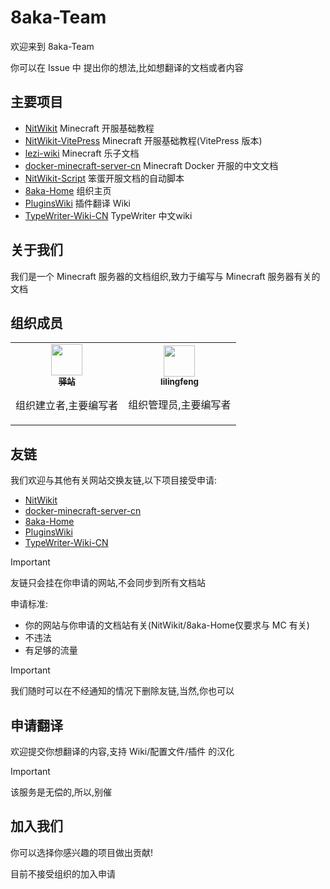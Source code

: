 # 8aka-Team

欢迎来到 8aka-Team

你可以在 Issue 中 提出你的想法,比如想翻译的文档或者内容

## 主要项目

* [NitWikit](https://github.com/8aka-Team/NitWikit) Minecraft 开服基础教程
* [NitWikit-VitePress](https://github.com/8aka-Team/NitWikit-VitePress) Minecraft 开服基础教程(VitePress 版本)
* [lezi-wiki](https://github.com/8aka-Team/lezi-wiki) Minecraft 乐子文档
* [docker-minecraft-server-cn](https://github.com/8aka-Team/docker-minecraft-server-cn) Minecraft Docker 开服的中文文档
* [NitWikit-Script](https://github.com/8aka-Team/NitWiki-Script) 笨蛋开服文档的自动脚本
* [8aka-Home](https://github.com/8aka-Team/8aka-Home) 组织主页
* [PluginsWiki](https://github.com/8aka-Team/PluginsWiki) 插件翻译 Wiki
* [TypeWriter-Wiki-CN](https://github.com/8aka-Team/TypeWriter-Wiki-CN) TypeWriter 中文wiki

## 关于我们

我们是一个 Minecraft 服务器的文档组织,致力于编写与 Minecraft 服务器有关的文档

## 组织成员

<table>
  <tr>
    <!-- Yi zhan -->
    <td align="center">
      <a href="https://github.com/postyizhan"
        ><img
          src="https://avatars.githubusercontent.com/u/97342038"
          width="50px;"
          alt=""
        /><br /><sub><b>驿站</b></sub></a
      >
      <p>组织建立者,主要编写者</p>
    </td>
  <!-- lilingfeng -->
    <td align="center">
      <a href="https://github.com/lilingfengdev"
        ><img
          src="https://avatars.githubusercontent.com/u/145678359"
          width="50px;"
          alt=""
        /><br /><sub><b>lilingfeng</b></sub></a>
      <p>组织管理员,主要编写者</p>
    </td>
</table>

## 友链

我们欢迎与其他有关网站交换友链,以下项目接受申请:

* [NitWikit](https://github.com/8aka-Team/NitWikit)
* [docker-minecraft-server-cn](https://github.com/8aka-Team/docker-minecraft-server-cn) 
* [8aka-Home](https://github.com/8aka-Team/8aka-Home) 
* [PluginsWiki](https://github.com/8aka-Team/PluginsWiki) 
* [TypeWriter-Wiki-CN](https://github.com/8aka-Team/TypeWriter-Wiki-CN)

> [!IMPORTANT]
> 友链只会挂在你申请的网站,不会同步到所有文档站

申请标准:

* 你的网站与你申请的文档站有关(NitWikit/8aka-Home仅要求与 MC 有关)
* 不违法
* 有足够的流量

> [!IMPORTANT]
> 我们随时可以在不经通知的情况下删除友链,当然,你也可以

## 申请翻译

欢迎提交你想翻译的内容,支持 Wiki/配置文件/插件 的汉化

> [!IMPORTANT]
> 该服务是无偿的,所以,别催

## 加入我们

你可以选择你感兴趣的项目做出贡献!

目前不接受组织的加入申请